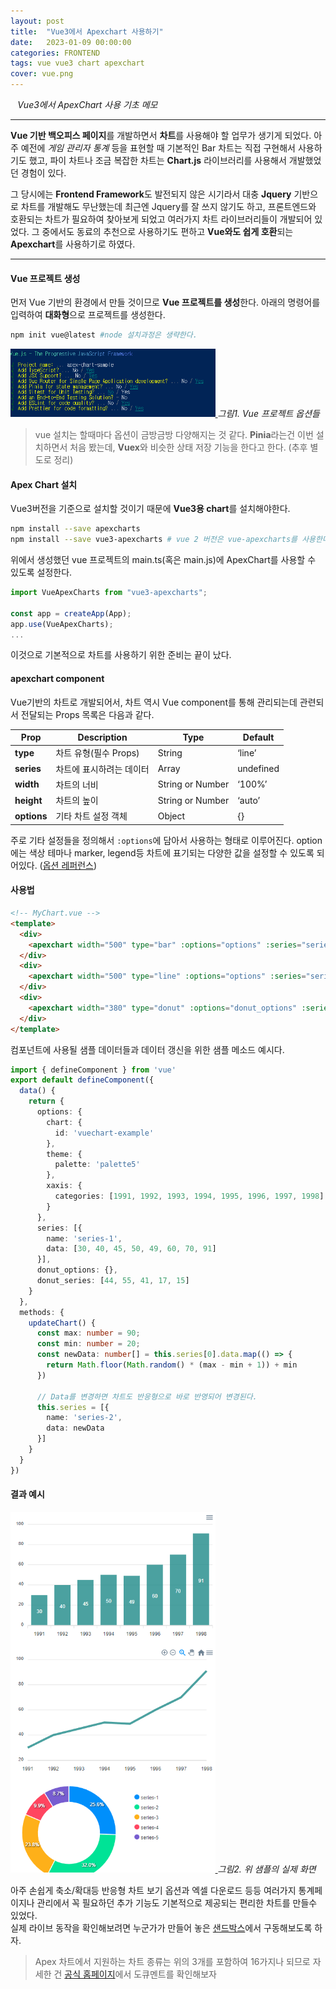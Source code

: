 ```yaml
---
layout: post
title:  "Vue3에서 Apexchart 사용하기"
date:   2023-01-09 00:00:00
categories: FRONTEND
tags: vue vue3 chart apexchart
cover: vue.png
---
```


<i class="fa-regular fa-circle-check" style="margin-right:0.7rem"></i>*Vue3에서 ApexChart 사용 기초 메모*

---

**Vue 기반 백오피스 페이지**를 개발하면서 <span class="text-info">**차트**</span>를 사용해야 할 업무가 생기게 되었다. 아주 예전에 *게임 관리자 통계* 등을 표현할 때 기본적인 Bar 차트는 직접 구현해서 사용하기도 했고, 파이 차트나 조금 복잡한 차트는 **Chart.js** 라이브러리를 사용해서 개발했었던 경험이 있다.   
   
그 당시에는 **Frontend Framework**도 발전되지 않은 시기라서 대충 **Jquery** 기반으로 차트를 개발해도 무난했는데 최근엔 Jquery를 잘 쓰지 않기도 하고, 프론트엔드와 호환되는 차트가 필요하여 찾아보게 되었고 여러가지 차트 라이브러리들이 개발되어 있었다. 그 중에서도 동료의 추천으로 사용하기도 편하고 <span class="text-success">**Vue와도 쉽게 호환**</span>되는 <span class="text-danger">**Apexchart**</span>를 사용하기로 하였다.

---

#### Vue 프로젝트 생성

먼저 Vue 기반의 환경에서 만들 것이므로 **Vue 프로젝트를 생성**한다. 아래의 명령어를 입력하여 **대화형**으로 프로젝트를 생성한다.

```bash
npm init vue@latest #node 설치과정은 생략한다.
```

<a href="/assets/images/26_1.png" data-lightbox="falcon9-large" data-title="Vue 프로젝트 옵션들">
  <img src="/assets/images/26_1.png" style="max-width:65%" title="Vue 프로젝트 옵션들">
</a>
<em>그림1. Vue 프로젝트 옵션들</em>

> vue 설치는 할때마다 옵션이 금방금방 다양해지는 것 같다. **Pinia**라는건 이번 설치하면서 처음 봤는데, **Vuex**와 비슷한 상태 저장 기능을 한다고 한다. (추후 별도로 정리)

#### Apex Chart 설치

Vue3버전을 기준으로 설치할 것이기 때문에 **Vue3용 chart**를 설치해야한다.

```bash
npm install --save apexcharts
npm install --save vue3-apexcharts # vue 2 버전은 vue-apexcharts를 사용한다.
```

위에서 생성했던 vue 프로젝트의 main.ts(혹은 main.js)에 ApexChart를 사용할 수 있도록 설정한다.

```javascript
import VueApexCharts from "vue3-apexcharts";

const app = createApp(App);
app.use(VueApexCharts);
...

```

이것으로 기본적으로 차트를 사용하기 위한 준비는 끝이 났다.

#### apexchart component

Vue기반의 차트로 개발되어서, 차트 역시 Vue component를 통해 관리되는데 관련되서 전달되는 Props 목록은 다음과 같다.

|Prop|Description|Type|Default|
|---|----|----|----|
|**type**|차트 유형(필수 Props)|String|‘line’|
|**series**|차트에 표시하려는 데이터|Array|undefined|
|**width**|차트의 너비|String or Number|‘100%’|
|**height**|차트의 높이|String or Number|‘auto’|
|**options**|기타 차트 설정 객체|Object|{}|

주로 기타 설정들을 정의해서 `:options`에 담아서 사용하는 형태로 이루어진다. option에는 색상 테마나 marker, legend등 차트에 표기되는 다양한 값을 설정할 수 있도록 되어있다. ([옵션 레퍼런스][options])

#### 사용법


```html
<!-- MyChart.vue -->
<template>
  <div>
    <apexchart width="500" type="bar" :options="options" :series="series"></apexchart> <!-- bar chart -->
  </div>
  <div>
    <apexchart width="500" type="line" :options="options" :series="series"></apexchart> <!-- line chart -->
  </div>
  <div>
    <apexchart width="380" type="donut" :options="donut_options" :series="donut_series"></apexchart> <!-- donut chart -->
  </div>
</template>
```

컴포넌트에 사용될 샘플 데이터들과 데이터 갱신을 위한 샘플 메소드 예시다.

```typescript
import { defineComponent } from 'vue'
export default defineComponent({
  data() {
    return {
      options: {
        chart: {
          id: 'vuechart-example'
        },
        theme: {
          palette: 'palette5'
        },
        xaxis: {
          categories: [1991, 1992, 1993, 1994, 1995, 1996, 1997, 1998]
        }
      },
      series: [{
        name: 'series-1',
        data: [30, 40, 45, 50, 49, 60, 70, 91]
      }],
      donut_options: {},
      donut_series: [44, 55, 41, 17, 15]
    }
  },
  methods: {
    updateChart() {
      const max: number = 90;
      const min: number = 20;
      const newData: number[] = this.series[0].data.map(() => {
        return Math.floor(Math.random() * (max - min + 1)) + min
      })

      // Data를 변경하면 차트도 반응형으로 바로 반영되어 변경된다.
      this.series = [{
        name: 'series-2',
        data: newData
      }]
    }
  }
})
```

#### 결과 예시

<a href="/assets/images/26_2.png" data-lightbox="falcon9-large" data-title="세가지 차트 예시">
  <img src="/assets/images/26_2.png" style="max-width:65%" title="세가지 차트 예시">
</a>
<em>그림2. 위 샘플의 실제 화면</em>

아주 손쉽게 축소/확대등 반응형 차트 보기 옵션과 엑셀 다운로드 등등 여러가지 통계페이지나 관리에서 꼭 필요하던 추가 기능도 기본적으로 제공되는 편리한 차트를 만들수 있었다.   
실제 라이브 동작을 확인해보려면 누군가가 만들어 놓은 [샌드박스][sendbox]에서 구동해보도록 하자.   

> Apex 차트에서 지원하는 차트 종류는 위의 3개를 포함하여 16가지나 되므로 자세한 건 [공식 홈페이지][apex]에서 도큐멘트를 확인해보자


[apex]: https://apexcharts.com/docs/installation/
[sendbox]: https://codesandbox.io/embed/qzjkzmzxoj
[options]: https://apexcharts.com/docs/options/annotations/